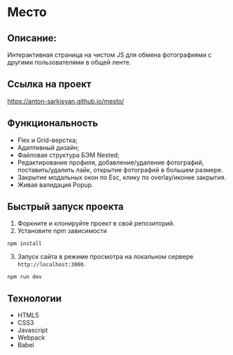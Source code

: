 # Место

## Описание:

Интерактивная страница на чистом JS для обмена фотографиями с другими пользователями в общей ленте.

## Ссылка на проект
https://anton-sarkisyan.github.io/mesto/

## Функциональность
* Flex и Grid-верстка;
* Адаптивный дизайн;
* Файловая структура БЭМ Nested;
* Редактирование профиля, добавление/удаление фотографий, поставить/удалить лайк, открытие фотографий в большем размере.
* Закрытие модальных окон по Esc, клику по overlay/иконке закрытия.
* Живая валидация Popup. 

## Быстрый запуск проекта
1. Форкните и клонируйте проект в свой репозиторий.
2. Установите npm зависимости 
```
npm install
```
3. Запуск сайта в режиме просмотра на локальном сервере `http://localhost:3000`.
```
npm run dev
```

## Технологии

* HTML5 
* CSS3
* Javascript
* Webpack
* Babel

